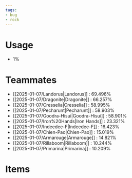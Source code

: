 ```yaml
---
tags:
- bug
- rock
---
```

# Usage
- 1%
# Teammates
- [[2025-01-07/Landorus|Landorus]] : 69.496%
- [[2025-01-07/Dragonite|Dragonite]] : 66.257%
- [[2025-01-07/Cresselia|Cresselia]] : 58.995%
- [[2025-01-07/Pecharunt|Pecharunt]] : 58.903%
- [[2025-01-07/Goodra-Hisui|Goodra-Hisui]] : 58.901%
- [[2025-01-07/Iron%20Hands|Iron Hands]] : 23.321%
- [[2025-01-07/Indeedee-F|Indeedee-F]] : 16.423%
- [[2025-01-07/Chien-Pao|Chien-Pao]] : 15.019%
- [[2025-01-07/Armarouge|Armarouge]] : 14.821%
- [[2025-01-07/Rillaboom|Rillaboom]] : 10.244%
- [[2025-01-07/Primarina|Primarina]] : 10.209%
# Items